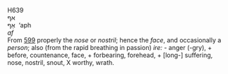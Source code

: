 H639  
אף  
אַף ‎ ‘aph  
*af*  
From [599](h0599) properly the *nose* or *nostril*; hence the *face*,
and occasionally a *person*; also (from the rapid breathing in passion)
*ire: -* anger (-gry), + before, countenance, face, + forbearing,
forehead, + \[long-\] suffering, nose, nostril, snout, X worthy,
wrath.  
